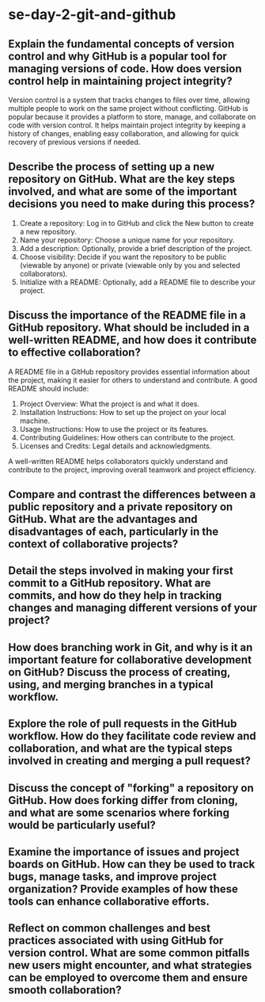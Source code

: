 # se-day-2-git-and-github
## Explain the fundamental concepts of version control and why GitHub is a popular tool for managing versions of code. How does version control help in maintaining project integrity?
Version control is a system that tracks changes to files over time, allowing multiple people to work on the same project without conflicting. GitHub is popular because it provides a platform to store, manage, and collaborate on code with version control. It helps maintain project integrity by keeping a history of changes, enabling easy collaboration, and allowing for quick recovery of previous versions if needed.
## Describe the process of setting up a new repository on GitHub. What are the key steps involved, and what are some of the important decisions you need to make during this process?
1. Create a repository: Log in to GitHub and click the New button to create a new repository.
2. Name your repository: Choose a unique name for your repository.
3. Add a description: Optionally, provide a brief description of the project.
4. Choose visibility: Decide if you want the repository to be public (viewable by anyone) or private (viewable only by you and selected collaborators).
5. Initialize with a README: Optionally, add a README file to describe your project.
## Discuss the importance of the README file in a GitHub repository. What should be included in a well-written README, and how does it contribute to effective collaboration?
A README file in a GitHub repository provides essential information about the project, making it easier for others to understand and contribute. A good README should include:

1. Project Overview: What the project is and what it does.
2. Installation Instructions: How to set up the project on your local machine.
3. Usage Instructions: How to use the project or its features.
4. Contributing Guidelines: How others can contribute to the project.
5. Licenses and Credits: Legal details and acknowledgments.

A well-written README helps collaborators quickly understand and contribute to the project, improving overall teamwork and project efficiency.
## Compare and contrast the differences between a public repository and a private repository on GitHub. What are the advantages and disadvantages of each, particularly in the context of collaborative projects?

## Detail the steps involved in making your first commit to a GitHub repository. What are commits, and how do they help in tracking changes and managing different versions of your project?

## How does branching work in Git, and why is it an important feature for collaborative development on GitHub? Discuss the process of creating, using, and merging branches in a typical workflow.

## Explore the role of pull requests in the GitHub workflow. How do they facilitate code review and collaboration, and what are the typical steps involved in creating and merging a pull request?

## Discuss the concept of "forking" a repository on GitHub. How does forking differ from cloning, and what are some scenarios where forking would be particularly useful?

## Examine the importance of issues and project boards on GitHub. How can they be used to track bugs, manage tasks, and improve project organization? Provide examples of how these tools can enhance collaborative efforts.

## Reflect on common challenges and best practices associated with using GitHub for version control. What are some common pitfalls new users might encounter, and what strategies can be employed to overcome them and ensure smooth collaboration?
